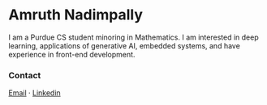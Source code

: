 # Amruth Nadimpally
I am a Purdue CS student minoring in Mathematics. I am interested in deep learning, applications of generative AI, embedded systems, and have experience in front-end development. 




### Contact

[Email](mailto:amruthnadimpally1@gmail.com) · [Linkedin](https://www.linkedin.com/in/amruth-nadimpally-35a6862a1/)


